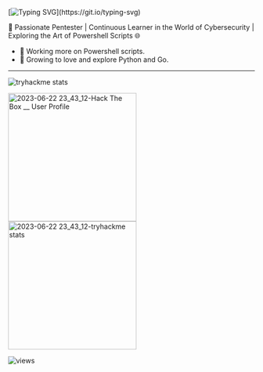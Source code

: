 
 [![Typing SVG](https://readme-typing-svg.demolab.com?font=Dancing+Script&weight=500&size=32&pause=1000&color=36BCF7D4&multiline=true&width=435&lines=+Mirage+here!)](https://git.io/typing-svg)

🔎 Passionate Pentester | Continuous Learner in the World of Cybersecurity | Exploring the Art of Powershell Scripts 🌐

- 🔭 Working more on Powershell scripts.
- 🌱 Growing to love and explore Python and Go.

---------------------------------------------------------

![tryhackme stats](https://tryhackme-badges.s3.amazonaws.com/Mirage007.png)

<img width="262" alt="2023-06-22 23_43_12-Hack The Box __ User Profile" src="https://github.com/Miragle-Hub/Miragle-Hub/assets/128744976/72b0f63c-f3e8-4604-8988-4b9137441535"> 

<img width="262" alt="2023-06-22 23_43_12-tryhackme stats" src="https://tryhackme-certificates.s3-eu-west-1.amazonaws.com/THM-BXTV0YYJBY.png"> 






![views](https://camo.githubusercontent.com/78c429062674d25fa253897642dd51e571bf3385614937f60b00ed1394fa1c02/68747470733a2f2f6b6f6d617265762e636f6d2f67687076632f3f757365726e616d653d796f75722d6769746875622d64696c6a697468333639267374796c653d666c61742d73717561726526636f6c6f723d626c7565)









<!--
**Miragle-Hub/Miragle-Hub** is a ✨ _special_ ✨ repository because its `README.md` (this file) appears on your GitHub profile.

Here are some ideas to get you started:

- 🔭 Working more on Powershell scripts.
- 🌱 Growing to love and explore Python and Go.
- 👯 I’m looking to collaborate on ...
- 🤔 I’m looking for help with ...
- 💬 Ask me about ...
- 📫 How to reach me: ...
- 😄 Pronouns: ...
- ⚡ Fun fact: ...
![gif-animated-color-bouncing-balls](https://github.com/Miragle-Hub/Miragle-Hub/assets/128744976/067b58e4-2639-4ed8-b10d-ad9f44c6ef72)
<img src="https://github.com/Miragle-Hub/Miragle-Hub/assets/128744976/067b58e4-2639-4ed8-b10d-ad9f44c6ef72" width="2500" height="250"/>
-->
